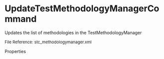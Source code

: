 # UpdateTestMethodologyManagerCommand

Updates the list of methodologies in the TestMethodologyManager

<font size="2">File Reference: stc_methodologymanager.xml</font>

<text>Properties</text>

